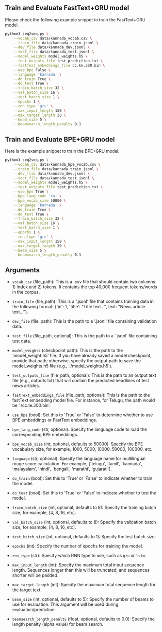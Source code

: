 ## Train and Evaluate FastText+GRU model

Please check the following example snippet to train the FastText+GRU model.

```bash
python3 seq2seq.py \
    --vocab_csv data/kannada_vocab.csv \
    --train_file data/kannada_train.jsonl \
    --dev_file data/kannada_dev.jsonl \
    --test_file data/kannada_test.jsonl \
    --model_weights model_weights.h5 \
    --test_outputs_file test_prediction.txt \
    --fastText_embeddings_file cc.kn.300.bin \
    --use_bpe False \
    --language 'kannada' \
    --do_train True \
    --do_test True \
    --train_batch_size 32 \
    --val_batch_size 16 \
    --test_batch_size 1 \
    --epochs 1 \
    --rnn_type 'gru' \
    --max_input_length 150 \
    --max_target_length 30 \
    --beam_size 5 \
    --beamsearch_length_penalty 0.1

```
## Train and Evaluate BPE+GRU model

Here is the example snippet to train the BPE+GRU model.

```bash
python3 seq2seq.py \
    --vocab_csv data/kannada_bpe_vocab.csv \
    --train_file data/kannada_train.jsonl \
    --dev_file data/kannada_dev.jsonl \
    --test_file data/kannada_test.jsonl \
    --model_weights model_weights.h5 \
    --test_outputs_file test_prediction.txt \
    --use_bpe True \
    --bpe_lang_code 'kn' \
    --bpe_vocab_size 50000 \
    --language 'kannada' \
    --do_train True \
    --do_test True \
    --train_batch_size 32 \
    --val_batch_size 16 \
    --test_batch_size 1 \
    --epochs 1 \
    --rnn_type 'gru' \
    --max_input_length 150 \
    --max_target_length 30 \
    --beam_size 5 \
    --beamsearch_length_penalty 0.1

```

## Arguments

- `vocab_csv` (file_path): This is a .csv file that should contain two columns: 1) Index and 2) tokens. It contains the top 40,000 frequent tokens/words in the corpus.

- `train_file` (file_path): This is a '.jsonl' file that contains training data in the following format: {'id': 1, 'title': "Title text...", text: "News article text..."}.

- `dev_file` (file_path): This is the path to a '.jsonl' file containing validation data.

- `test_file` (file_path, optional): This is the path to a '.jsonl' file containing test data.

- `model_weights` (checkpoint path): This is the path to the 'model_weight.h5' file. If you have already saved a model checkpoint, provide that path; otherwise, specify the output path to save the model_weights.h5 file (e.g., './model_weights.h5').

- `test_outputs_file` (file_path, optional): This is the path to an output text file (e.g., outputs.txt) that will contain the predicted headlines of test news articles.

- `fastText_embeddings_file` (file_path, optional): This is the path to the fastText embedding model file. For instance, for Telugu, the path would be './cc.te.300.bin'.

- `use_bpe` (bool): Set this to 'True' or 'False' to determine whether to use BPE embeddings or FastText embeddings.

- `bpe_lang_code` (str, optional): Specify the language code to load the corresponding BPE embeddings.

- `bpe_vocab_size` (int, optional, defaults to 50000): Specify the BPE vocabulary size, for example, 1000, 5000, 10000, 50000, 100000, etc.

- `language` (str, optional): Specify the language name for multilingual rouge score calculation. For example, ['telugu', 'tamil', 'kannada', 'malayalam', 'hindi', 'bengali', 'marathi', 'gujarati'].

- `do_train` (bool): Set this to 'True' or 'False' to indicate whether to train the model.

- `do_test` (bool): Set this to 'True' or 'False' to indicate whether to test the model.

- `train_batch_size` (int, optional, defaults to 8): Specify the training batch size, for example, [4, 8, 16, etc].

- `val_batch_size` (int, optional, defaults to 8): Specify the validation batch size, for example, [4, 8, 16, etc].

- `test_batch_size` (int, optional, defaults to 1): Specify the test batch size.

- `epochs` (int): Specify the number of epochs for training the model.

- `rnn_type` (str): Specify which RNN type to use, such as `gru` or `lstm`.

- `max_input_length` (int): Specify the maximum total input sequence length. Sequences longer than this will be truncated, and sequences shorter will be padded.

- `max_target_length` (int): Specify the maximum total sequence length for the target text.

- `beam_size` (int, optional, defaults to 5): Specify the number of beams to use for evaluation. This argument will be used during evaluation/prediction.

- `beamsearch_length_penalty` (float, optional, defaults to 0.0): Specify the length penalty (alpha value) for beam search.
